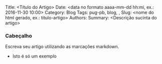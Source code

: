 Title: <Título do Artigo>
Date: <data no formato aaaa-mm-dd hh:mi, ex.: 2016-11-30 10:00>
Category: Blog
Tags: pug-pb, blog, <sua tag>, <sua tag>
Slug: <nome do html gerado, ex.: titulo-artigo>
Authors: <Seu nome>
Summary: <Descrição sucinta do artigo>

### Cabeçalho

Escreva seu artigo utilizando as marcações markdown.

* Isto é só um exemplo


